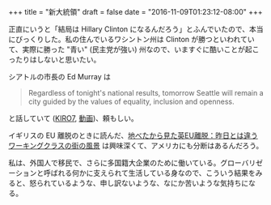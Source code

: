 +++
title = "新大統領"
draft = false
date = "2016-11-09T01:23:12-08:00"
+++

正直にいうと「結局は Hillary Clinton になるんだろう」とふんでいたので、本当にびっくりした。私の住んでいるワシントン州は Clinton が勝つといわれていて、実際に勝った "青い" (民主党が強い) 州なので、いますぐに酷いことが起こったりはしないと思いたい。

シアトルの市長の Ed Murray は

> Regardless of tonight's national results, tomorrow Seattle will remain a city guided by the values of equality, inclusion and openness.

と話していて ([KIRO7](https://twitter.com/KIRO7Seattle/status/796263729436323841), [動画](https://twitter.com/lindsaycohen/status/796219705438543875))、頼もしい。

イギリスの EU 離脱のときに読んだ、[地べたから見た英EU離脱：昨日とは違うワーキングクラスの街の風景](http://bylines.news.yahoo.co.jp/bradymikako/20160625-00059237/) は興味深くて、アメリカにも分断はあるんだろう。

私は、外国人で移民で、さらに多国籍大企業のために働いている。グローバリゼーションと呼ばれる何かに支えられて生活している身なので、こういう結果をみると、怒られているような、申し訳ないような、なにか苦いような気持ちになる。

